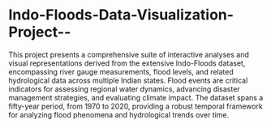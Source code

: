 # Indo-Floods-Data-Visualization-Project--
This project presents a comprehensive suite of interactive analyses and visual representations derived from the extensive Indo-Floods dataset, encompassing river gauge measurements, flood levels, and related hydrological data across multiple Indian states. Flood events are critical indicators for assessing regional water dynamics, advancing disaster management strategies, and evaluating climate impact. The dataset spans a fifty-year period, from 1970 to 2020, providing a robust temporal framework for analyzing flood phenomena and hydrological trends over time.
